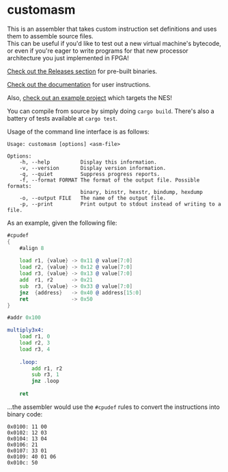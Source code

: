 # customasm
This is an assembler that takes custom instruction set definitions
and uses them to assemble source files.  
This can be useful if you'd like to test out a new virtual machine's bytecode,
or even if you're eager to write programs for that new processor architecture 
you just implemented in FPGA!

[Check out the Releases section](https://github.com/hlorenzi/customasm/releases) 
for pre-built binaries.  

[Check out the documentation](/doc/index.md) for user instructions.

Also, [check out an example project](/examples/nes/) which targets the NES!

You can compile from source by simply doing `cargo build`. There's also a
battery of tests available at `cargo test`.

Usage of the command line interface is as follows:

```
Usage: customasm [options] <asm-file>

Options:
    -h, --help          Display this information.
    -v, --version       Display version information.
    -q, --quiet         Suppress progress reports.
    -f, --format FORMAT The format of the output file. Possible formats:
                        binary, binstr, hexstr, bindump, hexdump
    -o, --output FILE   The name of the output file.
    -p, --print         Print output to stdout instead of writing to a file.
```

As an example, given the following file:

```asm
#cpudef
{
    #align 8
    
    load r1, {value} -> 0x11 @ value[7:0]
    load r2, {value} -> 0x12 @ value[7:0]
    load r3, {value} -> 0x13 @ value[7:0]
    add  r1, r2      -> 0x21
    sub  r3, {value} -> 0x33 @ value[7:0]
    jnz  {address}   -> 0x40 @ address[15:0]
    ret              -> 0x50
}

#addr 0x100

multiply3x4:
    load r1, 0
    load r2, 3
    load r3, 4
    
    .loop:
        add r1, r2
        sub r3, 1
        jnz .loop
    
    ret
```

...the assembler would use the `#cpudef` rules to convert the instructions into binary code:

```
0x0100: 11 00
0x0102: 12 03
0x0104: 13 04
0x0106: 21
0x0107: 33 01
0x0109: 40 01 06
0x010c: 50
```
